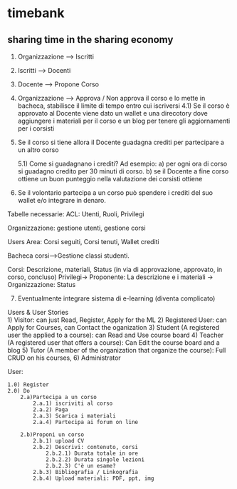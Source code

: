 # timebank
## sharing time in the sharing economy

1) Organizzazione --> Iscritti

2) Iscritti --> Docenti 

3) Docente --> Propone Corso

4) Organizzazione --> Approva / Non approva il corso e lo mette in bacheca, stabilisce il limite di tempo entro cui iscriversi
	4.1) Se il corso è approvato al Docente viene dato un wallet e una direcotory dove aggiungere i materiali per il corso e un blog per tenere gli aggiornamenti per i corsisti

5) Se il corso si tiene allora il Docente guadagna crediti per partecipare a un altro corso

	5.1) Come si guadagnano i crediti? Ad esempio: 
		a) per ogni ora di corso si guadagno credito per 30 minuti di corso.
		b) se il Docente a fine corso ottiene un buon punteggio nella valutazione dei corsisti ottiene 

6) Se il volontario partecipa a un corso può spendere i crediti del suo wallet e/o integrare in denaro.

Tabelle necessarie:
ACL: Utenti, Ruoli, Privilegi

Organizzazione: gestione utenti, gestione corsi

Users Area: Corsi seguiti, Corsi tenuti, Wallet crediti

Bacheca corsi-->Gestione classi studenti.

Corsi: Descrizione, materiali, Status (in via di approvazione, approvato, in corso, concluso)
Privilegi-> Proponente: La descrizione e i materiali 
	-> Organizzazione: Status

7) Eventualmente integrare sistema di e-learning (diventa complicato)

Users & User Stories		
	1) Visitor: can just Read, Register, Apply for the ML
	2) Registered User: can Apply for Courses, can Contact the oganization
	3) Student (A registered user the applied to a course): can Read and Use course board
	4) Teacher (A registered user that offers a course): Can Edit the course board and a blog
	5) Tutor (A member of the organization that organize the course): Full CRUD on his courses, 
	6) Administrator

User:

	1.0) Register
	2.0) Do 
		2.a)Partecipa a un corso 
			2.a.1) iscriviti al corso
			2.a.2) Paga
			2.a.3) Scarica i materiali
			2.a.4) Partecipa ai forum on line
		
		2.b)Proponi un corso
			2.b.1) upload CV
			2.b.2) Descrivi: contenuto, corsi
				2.b.2.1) Durata totale in ore
				2.b.2.2) Durata singole lezioni			
				2.b.2.3) C'è un esame?
			2.b.3) Bibliografia / Linkografia	
			2.b.4) Upload materiali: PDF, ppt, img


		
